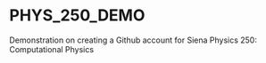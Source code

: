 # PHYS_250_DEMO
Demonstration on creating a Github account for Siena Physics 250: Computational Physics
